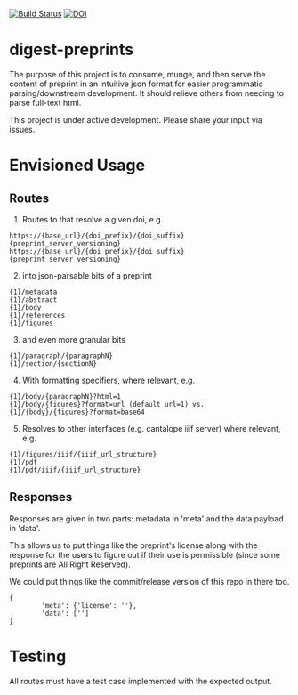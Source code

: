 [![Build Status](https://travis-ci.org/smsaladi/codonw-slim.svg?branch=master)](https://travis-ci.org/smsaladi/digest-preprints)
[![DOI](https://data.caltech.edu/badge/243304809.svg)](https://data.caltech.edu/badge/latestdoi/243304809)

digest-preprints
=================

The purpose of this project is to consume, munge, and then serve
the content of preprint in an intuitive json format for easier programmatic
parsing/downstream development. It should relieve others from needing to
parse full-text html.

This project is under active development. Please share your input via issues.


# Envisioned Usage

## Routes

1. Routes to that resolve a given doi, e.g.

```text
https://{base_url}/{doi_prefix}/{doi_suffix}{preprint_server_versioning}
https://{base_url}/{doi_prefix}/{doi_suffix}{preprint_server_versioning}
```

2. into json-parsable bits of a preprint

```text
{1}/metadata
{1}/abstract
{1}/body
{1}/references
{1}/figures
```

3. and even more granular bits

```text
{1}/paragraph/{paragraphN}
{1}/section/{sectionN}
```

4. With formatting specifiers, where relevant, e.g.

```text
{1}/body/{paragraphN}?html=1
{1}/body/{figures}?format=url (default url=1) vs. {1}/{body}/{figures}?format=base64
```

5. Resolves to other interfaces (e.g. cantalope iiif server) where relevant, e.g.

```text
{1}/figures/iiif/{iiif_url_structure}
{1}/pdf
{1}/pdf/iiif/{iiif_url_structure}
```

## Responses

Responses are given in two parts: metadata in 'meta' and the data payload in 'data'.

This allows us to put things like the preprint's license along with the response
for the users to figure out if their use is permissible (since some preprints are 
All Right Reserved).

We could put things like the commit/release version of this repo
in there too. 

```text
{
        'meta': {'license': ''},
        'data': ['']
}
```

# Testing

All routes must have a test case implemented with the expected output.

